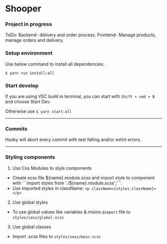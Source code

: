 # Shooper

### Project in progress

ToDo:
Backend- delivery and order process.
Frontend- Manage products, manage orders and delivery.

### Setup environment

Use below command to install all dependencies:

```$ yarn run install:all```

### Start develop

If you are using VSC build in terminal, you can start with ```Shift + cmd + B``` and choose Start Dev.

Otherwise use ```$ yarn start:all```

---

### Commits

Husky will abort every commit with test falling and/or eslint errors.

---

### Styling components

1. Use Css Modules to style components

* Create scss file ${name}.module.scss and import style to component with ```import styles from './${name}.module.scss';```.
* Use imported styles in className: ```<p className={styles.className}></p>```

2. Use global styles

* To use global values like variables & mixins ```@import``` file to ```styles/sass/global.scss```

3. Use global classes

* Import .scss files to ```styles/sass/main.scss```
